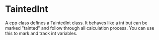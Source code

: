 # TaintedInt
A cpp class defines a TaintedInt class. It behaves like a int but can be marked "tainted" and follow through all calculation process. You can use this to mark and track int variables.
